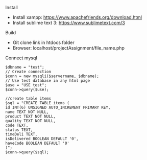 Install
- Install xampp: https://www.apachefriends.org/download.html
- Install sublime text 3: https://www.sublimetext.com/3

Build
- Git clone link in htdocs folder
- Browser: localhost/projectAssignment/file_name.php

Connect mysql
  ```$servername = "localhost";
  $dbname = "test";
  // Create connection
  $conn = new mysqli($servername, $dbname);
  // Use test database in any html page
  $use = "USE test";
  $conn->query($use);
  
  //create table items
  $sql = "CREATE TABLE items (
  id INT(6) UNSIGNED AUTO_INCREMENT PRIMARY KEY, 
  name TEXT NOT NULL,
  product TEXT NOT NULL,
  quality TEXT NOT NULL,
  code TEXT,
  status TEXT,
  timeDeli TEXT,
  isDelivered BOOLEAN DEFAULT '0',
  haveCode BOOLEAN DEFAULT '0'
  )";
  $conn->query($sql);
